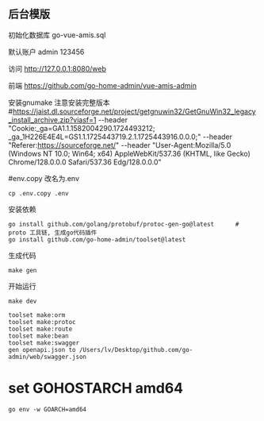 ## 后台模版

初始化数据库 go-vue-amis.sql

默认账户
admin 123456

访问 http://127.0.0.1:8080/web

前端
https://github.com/go-home-admin/vue-amis-admin

安装gnumake 注意安装完整版本
#https://jaist.dl.sourceforge.net/project/getgnuwin32/GetGnuWin32_legacy_install_archive.zip?viasf=1   --header "Cookie:_ga=GA1.1.1582004290.1724493212; _ga_1H226E4E4L=GS1.1.1725443719.2.1.1725443916.0.0.0;"    --header "Referer:https://sourceforge.net/"    --header "User-Agent:Mozilla/5.0 (Windows NT 10.0; Win64; x64) AppleWebKit/537.36 (KHTML, like Gecko) Chrome/128.0.0.0 Safari/537.36 Edg/128.0.0.0"

#env.copy 改名为.env
```shell
cp .env.copy .env
```
安装依赖
```shell 
go install github.com/golang/protobuf/protoc-gen-go@latest		# proto 工具链, 生成go代码插件
go install github.com/go-home-admin/toolset@latest
```

生成代码
```shell
make gen
```
开始运行
```shell
make dev
```



```shell 
toolset make:orm
toolset make:protoc
toolset make:route
toolset make:bean
toolset make:swagger
gen openapi.json to /Users/lv/Desktop/github.com/go-admin/web/swagger.json
```

# set GOHOSTARCH amd64
```shell
go env -w GOARCH=amd64
```
 